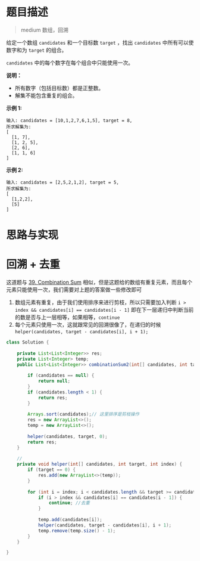 # 题目描述

> medium 数组，回溯

给定一个数组 `candidates` 和一个目标数 `target` ，找出 `candidates` 中所有可以使数字和为 `target` 的组合。

`candidates` 中的每个数字在每个组合中只能使用一次。

**说明：**

- 所有数字（包括目标数）都是正整数。
- 解集不能包含重复的组合。 

**示例 1:**

```
输入: candidates = [10,1,2,7,6,1,5], target = 8,
所求解集为:
[
  [1, 7],
  [1, 2, 5],
  [2, 6],
  [1, 1, 6]
]
```

**示例 2:**

```
输入: candidates = [2,5,2,1,2], target = 5,
所求解集为:
[
  [1,2,2],
  [5]
]
```

# 思路与实现

# 回溯 + 去重 

这道题与 [39. Combination Sum](https://leetcode.com/problems/combination-sum/) 相似，但是这题给的数组有重复元素，而且每个元素只能使用一次，我们需要对上题的答案做一些修改即可

1. 数组元素有重复，由于我们使用排序来进行剪枝，所以只需要加入判断 `i > index && candidates[i] == candidates[i - 1]` 即在下一层递归中判断当前的数是否与上一层相等，如果相等，`continue`
2. 每个元素只使用一次，这就跟常见的回溯很像了，在递归的时候 `helper(candidates, target - candidates[i], i + 1);` 

```Java
class Solution {
    
    private List<List<Integer>> res;
    private List<Integer> temp;
    public List<List<Integer>> combinationSum2(int[] candidates, int target) {
        
        if (candidates == null) {
            return null;
        }
        if (candidates.length < 1) {
            return res;
        }
        
        Arrays.sort(candidates);// 这里排序是剪枝操作
        res = new ArrayList<>();
        temp = new ArrayList<>();
        
        helper(candidates, target, 0);
        return res;
    }
    
    // 
    private void helper(int[] candidates, int target, int index) {
        if (target == 0) {
            res.add(new ArrayList<>(temp));
        }
        
        for (int i = index; i < candidates.length && target >= candidates[i]; i++) { //target>=candidates[i]是剪枝操作
            if (i > index && candidates[i] == candidates[i - 1]) {
                continue; //去重
            }
            
            temp.add(candidates[i]);
            helper(candidates, target - candidates[i], i + 1);
            temp.remove(temp.size() - 1);
        }
    }

}
```

